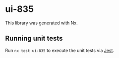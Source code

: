 # ui-835

This library was generated with [Nx](https://nx.dev).

## Running unit tests

Run `nx test ui-835` to execute the unit tests via [Jest](https://jestjs.io).

